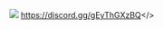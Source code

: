 ![](https://cdn.discordapp.com/attachments/1109506734470467707/1132326824777621574/Schermafbeelding_2023-07-22_170206.png)                                                                         <a id="Serveur discord Multi Gaming français - Rejoins nous !">https://discord.gg/gEyThGXzBQ</>
